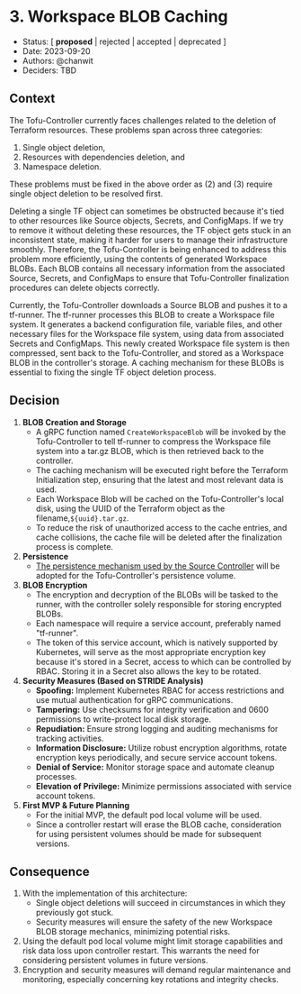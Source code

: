 # 3. Workspace BLOB Caching

* Status: [ **proposed** | rejected | accepted | deprecated ]
* Date: 2023-09-20 
* Authors: @chanwit
* Deciders: TBD 

## Context

The Tofu-Controller currently faces challenges related to the deletion of Terraform resources.
These problems span across three categories:

1. Single object deletion,
2. Resources with dependencies deletion, and
3. Namespace deletion.

These problems must be fixed in the above order as (2) and (3) require single object deletion to be resolved first.

Deleting a single TF object can sometimes be obstructed because it's tied to other resources like Source objects, Secrets, and ConfigMaps. If we try to remove it without deleting these resources, the TF object gets stuck in an inconsistent state, making it harder for users to manage their infrastructure smoothly.
Therefore, the Tofu-Controller is being enhanced to address this problem more efficiently, using the contents of generated Workspace BLOBs. Each BLOB contains all necessary information from the associated Source, Secrets, and ConfigMaps to ensure that Tofu-Controller finalization procedures can delete objects correctly.

Currently, the Tofu-Controller downloads a Source BLOB and pushes it to a tf-runner. The tf-runner processes this BLOB to create a Workspace file system. It generates a backend configuration file, variable files, and other necessary files for the Workspace file system, using data from associated Secrets and ConfigMaps. This newly created Workspace file system is then compressed, sent back to the Tofu-Controller, and stored as a Workspace BLOB in the controller's storage.
A caching mechanism for these BLOBs is essential to fixing the single TF object deletion process.

## Decision

1. **BLOB Creation and Storage**
   * A gRPC function named `CreateWorkspaceBlob` will be invoked by the Tofu-Controller 
     to tell tf-runner to compress the Workspace file system into a tar.gz BLOB, which is then retrieved back to the controller.
   * The caching mechanism will be executed right before the Terraform Initialization step, ensuring that the latest and most relevant data is used.
   * Each Workspace Blob will be cached on the Tofu-Controller's local disk, using the UUID of the Terraform object as the filename,`${uuid}.tar.gz`.
   * To reduce the risk of unauthorized access to the cache entries, and cache collisions, the cache file will be deleted after the finalization process is complete.
2. **Persistence** 
   * [The persistence mechanism used by the Source Controller](https://fluxcd.io/flux/installation/configuration/vertical-scaling/#persistent-storage-for-flux-internal-artifacts) will be adopted for the Tofu-Controller's persistence volume.
3. **BLOB Encryption**
   * The encryption and decryption of the BLOBs will be tasked to the runner, with the controller solely responsible for storing encrypted BLOBs.
   * Each namespace will require a service account, preferably named "tf-runner".
   * The token of this service account, which is natively supported by Kubernetes, will serve as the most appropriate encryption key because it's stored in a Secret, access to which can be controlled by RBAC. Storing it in a Secret also allows the key to be rotated.
4. **Security Measures (Based on STRIDE Analysis)**
   * **Spoofing:** Implement Kubernetes RBAC for access restrictions and use mutual authentication for gRPC communications.
   * **Tampering:** Use checksums for integrity verification and 0600 permissions to write-protect local disk storage.
   * **Repudiation:** Ensure strong logging and auditing mechanisms for tracking activities.
   * **Information Disclosure:** Utilize robust encryption algorithms, rotate encryption keys periodically, and secure service account tokens.
   * **Denial of Service:** Monitor storage space and automate cleanup processes.
   * **Elevation of Privilege:** Minimize permissions associated with service account tokens.
5. **First MVP & Future Planning**
   * For the initial MVP, the default pod local volume will be used.
   * Since a controller restart will erase the BLOB cache, consideration for using persistent volumes should be made for subsequent versions.

## Consequence

1. With the implementation of this architecture:
   * Single object deletions will succeed in circumstances in which they previously got stuck.
   * Security measures will ensure the safety of the new Workspace BLOB storage mechanics, minimizing potential risks.
2. Using the default pod local volume might limit storage capabilities and risk data loss upon controller restart. This warrants the need for considering persistent volumes in future versions.
3. Encryption and security measures will demand regular maintenance and monitoring, especially concerning key rotations and integrity checks.
